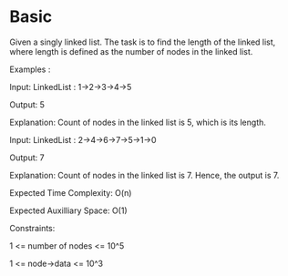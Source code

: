 # Basic

Given a singly linked list. The task is to find the length of the linked list, where length is defined as the number of nodes in the linked list.

Examples :

Input: LinkedList : 1->2->3->4->5

Output: 5

Explanation: Count of nodes in the linked list is 5, which is its length.

Input: LinkedList : 2->4->6->7->5->1->0
 
Output: 7

Explanation: Count of nodes in the linked list is 7. Hence, the output is 7.


Expected Time Complexity: O(n)

Expected Auxilliary Space: O(1)


Constraints:

1 <= number of nodes <= 10^5

1 <= node->data <= 10^3
